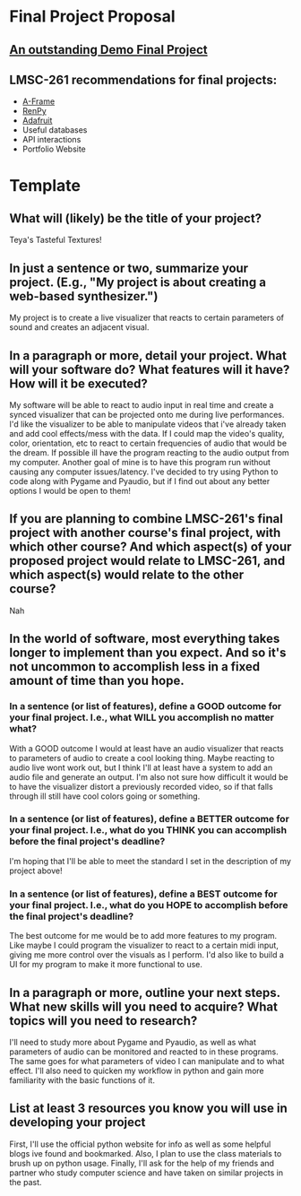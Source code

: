 # Final Project Proposal

## [An outstanding Demo Final Project](https://dylanever.itch.io/ibi)

## LMSC-261 recommendations for final projects:
  - [A-Frame](https://aframe.io/)
  - [RenPy](https://www.renpy.org/)
  - [Adafruit](https://www.adafruit.com/)
  - Useful databases
  - API interactions
  - Portfolio Website

# Template

## What will (likely) be the title of your project?

Teya's Tasteful Textures!

## In just a sentence or two, summarize your project. (E.g., "My project is about creating a web-based synthesizer.")

My project is to create a live visualizer that reacts to certain parameters of sound and creates an adjacent visual.

## In a paragraph or more, detail your project. What will your software do? What features will it have? How will it be executed?

My software will be able to react to audio input in real time and create a synced visualizer that can be projected onto me during live performances. I'd like the visualizer to be able to manipulate videos that i've already taken and add cool effects/mess with the data. If I could map the video's quality, color, orientation, etc to react to certain frequencies of audio that would be the dream. If possible ill have the program reacting to the audio output from my computer. Another goal of mine is to have this program run without causing any computer issues/latency. I've decided to try using Python to code along with Pygame and Pyaudio, but if I find out about any better options I would be open to them!

## If you are planning to combine LMSC-261's final project with another course's final project, with which other course? And which aspect(s) of your proposed project would relate to LMSC-261, and which aspect(s) would relate to the other course?

Nah

## In the world of software, most everything takes longer to implement than you expect. And so it's not uncommon to accomplish less in a fixed amount of time than you hope.

### In a sentence (or list of features), define a GOOD outcome for your final project. I.e., what WILL you accomplish no matter what?

With a GOOD outcome I would at least have an audio visualizer that reacts to parameters of audio to create a cool looking thing. Maybe reacting to audio live wont work out, but I think I'll at least have a system to add an audio file and generate an output. I'm also not sure how difficult it would be to have the visualizer distort a previously recorded video, so if that falls through ill still have cool colors going or something.

### In a sentence (or list of features), define a BETTER outcome for your final project. I.e., what do you THINK you can accomplish before the final project's deadline?

I'm hoping that I'll be able to meet the standard I set in the description of my project above!

### In a sentence (or list of features), define a BEST outcome for your final project. I.e., what do you HOPE to accomplish before the final project's deadline?

The best outcome for me would be to add more features to my program. Like maybe I could program the visualizer to react to a certain midi input, giving me more control over the visuals as I perform. I'd also like to build a UI for my program to make it more functional to use.

## In a paragraph or more, outline your next steps. What new skills will you need to acquire? What topics will you need to research?

I'll need to study more about Pygame and Pyaudio, as well as what parameters of audio can be monitored and reacted to in these programs. The same goes for what parameters of video I can manipulate and to what effect. I'll also need to quicken my workflow in python and gain more familiarity with the basic functions of it.

## List at least 3 resources you know you will use in developing your project

First, I'll use the official python website for info as well as some helpful blogs ive found and bookmarked. Also, I plan to use the class materials to brush up on python usage. Finally, I'll ask for the help of my friends and partner who study computer science and have taken on similar projects in the past.
